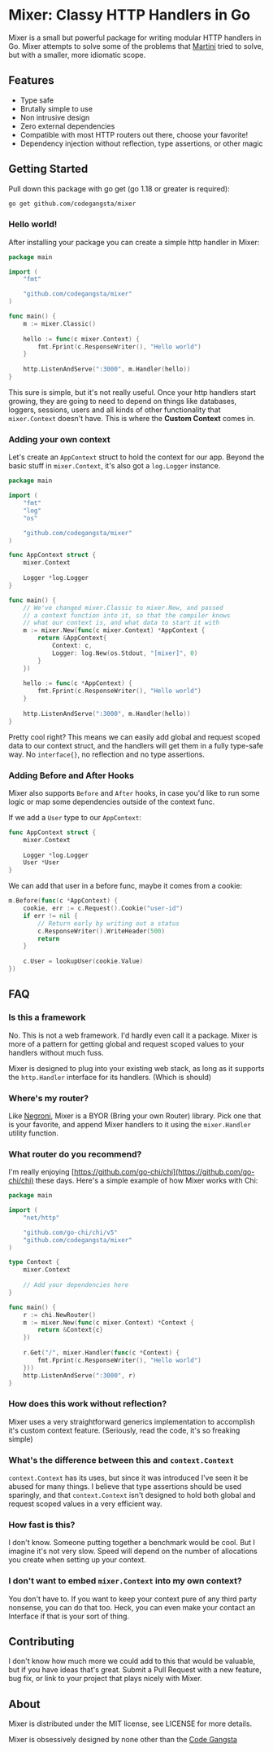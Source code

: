 # Mixer: Classy HTTP Handlers in Go

Mixer is a small but powerful package for writing modular HTTP handlers in Go.
Mixer attempts to solve some of the problems that
[Martini](https://github.com/go-martini/martini) tried to solve, but with a
smaller, more idiomatic scope.


## Features

* Type safe
* Brutally simple to use
* Non intrusive design
* Zero external dependencies
* Compatible with most HTTP routers out there, choose your favorite!
* Dependency injection without reflection, type assertions, or other magic


## Getting Started

Pull down this package with go get (go 1.18 or greater is required):

```sh
go get github.com/codegangsta/mixer
```


### Hello world!

After installing your package you can create a simple http handler in Mixer:

```go
package main

import (
    "fmt"

    "github.com/codegangsta/mixer"
)

func main() {
    m := mixer.Classic()
    
    hello := func(c mixer.Context) {
        fmt.Fprint(c.ResponseWriter(), "Hello world")
    }
    
    http.ListenAndServe(":3000", m.Handler(hello))
}
```

This sure is simple, but it's not really useful. Once your http handlers start
growing, they are going to need to depend on things like databases, loggers,
sessions, users and all kinds of other functionality that `mixer.Context`
doesn't have. This is where the **Custom Context** comes in.


### Adding your own context

Let's create an `AppContext` struct to hold the context for our app. Beyond the basic stuff in `mixer.Context`, it's also got a `log.Logger` instance.

```go
package main

import (
    "fmt"
    "log"
    "os"

    "github.com/codegangsta/mixer"
)

func AppContext struct {
    mixer.Context
    
    Logger *log.Logger
}

func main() {
    // We've changed mixer.Classic to mixer.New, and passed
    // a context function into it, so that the compiler knows
    // what our context is, and what data to start it with
    m := mixer.New(func(c mixer.Context) *AppContext {
        return &AppContext{
            Context: c,
            Logger: log.New(os.Stdout, "[mixer]", 0)
        }
    })
    
    hello := func(c *AppContext) {
        fmt.Fprint(c.ResponseWriter(), "Hello world")
    }
    
    http.ListenAndServe(":3000", m.Handler(hello))
}
```

Pretty cool right? This means we can easily add global and request scoped data
to our context struct, and the handlers will get them in a fully type-safe way.
No `interface{}`, no reflection and no type assertions.


### Adding Before and After Hooks

Mixer also supports `Before` and `After` hooks, in case you'd like to run some
logic or map some dependencies outside of the context func.

If we add a `User` type to our `AppContext`:

```go
func AppContext struct {
    mixer.Context
    
    Logger *log.Logger
    User *User
}
```

We can add that user in a before func, maybe it comes from a cookie:

```go
m.Before(func(c *AppContext) {
    cookie, err := c.Request().Cookie("user-id")
    if err != nil {
        // Return early by writing out a status
        c.ResponseWriter().WriteHeader(500)
        return
    }
    
    c.User = lookupUser(cookie.Value)
})
```

## FAQ

### Is this a framework

No. This is not a web framework. I'd hardly even call it a package. Mixer is
more of a pattern for getting global and request scoped values to your handlers without much fuss.

Mixer is designed to plug into your existing web stack, as long as it supports
the `http.Handler` interface for its handlers. (Which is should)


### Where's my router?

Like [Negroni](https://github.com/codegangsta/negroni), Mixer is a BYOR (Bring
your own Router) library. Pick one that is your favorite, and append Mixer
handlers to it using the `mixer.Handler` utility function.


### What router do you recommend?

I'm really enjoying [https://github.com/go-chi/chi](https://github.com/go-chi/chi) these days. Here's a simple example of how Mixer works with Chi:

```go
package main

import (
	"net/http"

	"github.com/go-chi/chi/v5"
    "github.com/codegangsta/mixer"
)

type Context {
    mixer.Context
    
    // Add your dependencies here
}

func main() {
	r := chi.NewRouter()
    m := mixer.New(func(c mixer.Context) *Context {
        return &Context{c}
    })
    
	r.Get("/", mixer.Handler(func(c *Context) {
        fmt.Fprint(c.ResponseWriter(), "Hello world")
	}))
	http.ListenAndServe(":3000", r)
}

```


### How does this work without reflection?

Mixer uses a very straightforward generics implementation to accomplish it's
custom context feature. (Seriously, read the code, it's so freaking simple)


### What's the difference between this and `context.Context`

`context.Context` has its uses, but since it was introduced I've seen it be
abused for many things. I believe that type assertions should be used
sparingly, and that `context.Context` isn't designed to hold both global and
request scoped values in a very efficient way.


### How fast is this?

I don't know. Someone putting together a benchmark would be cool. But I imagine
it's not very slow. Speed will depend on the number of allocations you create
when setting up your context.


### I don't want to embed `mixer.Context` into my own context?

You don't have to. If you want to keep your context pure of any third party
nonsense, you can do that too. Heck, you can even make your contact an
Interface if that is your sort of thing.


## Contributing

I don't know how much more we could add to this that would be valuable, but if you have ideas that's great. Submit a Pull Request with a new feature, bug fix, or link to your project that plays nicely with Mixer.

## About

Mixer is distributed under the MIT license, see LICENSE for more details.

Mixer is obsessively designed by none other than the [Code Gangsta](https://github.com/codegangsta)
